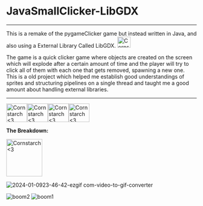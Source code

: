 # JavaSmallClicker-LibGDX

________________________________________________________
This is a remake of the pygameClicker game but instead written in Java,
and also using a External Library Called  LibGDX. <img src="https://github.com/Kingerthanu/JavaSmallClicker-LibGDX/assets/76754592/61e8ab19-1e53-4d3c-bda8-5948dc5d887b" alt="Cornstarch <3" width="35" height="29">

The game is a quick clicker game where objects are created on the screen which will explode after a certain amount of time and the player will try to click all of them with each one that gets removed, spawning a new one. This is a old project which helped me establish good understandings of sprites and structuring pipelines on a single thread and taught me a good amount about handling external libraries.

----------------------------------------------
<img src="https://github.com/Kingerthanu/JavaSmallClicker-LibGDX/assets/76754592/f1e81630-01be-4720-80b0-df71f07f7ab4" alt="Cornstarch <3" width="55" height="49"><img src="https://github.com/Kingerthanu/JavaSmallClicker-LibGDX/assets/76754592/f1e81630-01be-4720-80b0-df71f07f7ab4" alt="Cornstarch <3" width="55" height="49"><img src="https://github.com/Kingerthanu/JavaSmallClicker-LibGDX/assets/76754592/f1e81630-01be-4720-80b0-df71f07f7ab4" alt="Cornstarch <3" width="55" height="49"><img src="https://github.com/Kingerthanu/JavaSmallClicker-LibGDX/assets/76754592/f1e81630-01be-4720-80b0-df71f07f7ab4" alt="Cornstarch <3" width="55" height="49">

**The Breakdown:**

<img src="https://github.com/Kingerthanu/JavaSmallClicker-LibGDX/assets/76754592/9be6e079-cb96-488d-9b01-1a925b282de5" alt="Cornstarch <3" width="95" height="99">

![2024-01-0923-46-42-ezgif com-video-to-gif-converter](https://github.com/Kingerthanu/JavaSmallClicker-LibGDX/assets/76754592/070ce48f-26f4-44d2-85f6-6140554556b1)

![boom2](https://github.com/Kingerthanu/JavaSmallClicker-LibGDX/assets/76754592/6acf500b-d3f3-4015-b7ba-6b5da50f01be)
![boom1](https://github.com/Kingerthanu/JavaSmallClicker-LibGDX/assets/76754592/bf364490-945b-4aed-884c-03d400e5a06d)
